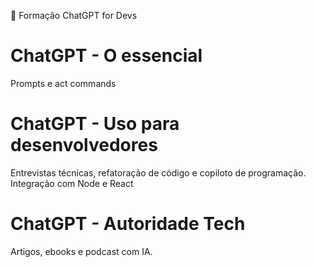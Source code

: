🎯 Formação ChatGPT for Devs

# ChatGPT - O essencial
Prompts e act commands

# ChatGPT - Uso para desenvolvedores
Entrevistas técnicas, refatoração de código e copiloto de programação.
Integração com Node e React

# ChatGPT - Autoridade Tech
Artigos, ebooks e podcast com IA.

